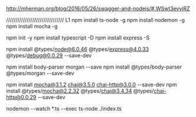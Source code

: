 


http://mherman.org/blog/2016/05/26/swagger-and-nodejs/#.WSwt3evyjRZ


/////////////////////////////// L1
npm install ts-node -g
npm install nodemon -g
npm install mocha -g

npm init -y
npm install typescript -D
npm install express -S

npm install @types/node@6.0.46 @types/express@4.0.33 @types/debug@0.0.29 --save-dev

npm install  body-parser morgan --save
npm install @types/body-parser @types/morgan --save-dev


npm install mocha@3.1.2 chai@3.5.0 chai-http@3.0.0 --save-dev
npm install @types/mocha@2.2.32 @types/chai@3.4.34 @types/chai-http@0.0.29 --save-dev




nodemon --watch *.ts --exec ts-node ./index.ts


